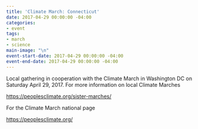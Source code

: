```yaml
---
title: 'Climate March: Connecticut'
date: 2017-04-29 00:00:00 -04:00
categories:
- event
tags:
- march
- science
main-image: "\n"
event-start-date: 2017-04-29 00:00:00 -04:00
event-end-date: 2017-04-29 00:00:00 -04:00
---
```


Local gathering in cooperation with the Climate March in Washington DC on Saturday April 29, 2017. For more information on local Climate Marches 

https://peoplesclimate.org/sister-marches/

For the Climate March national page

https://peoplesclimate.org/
